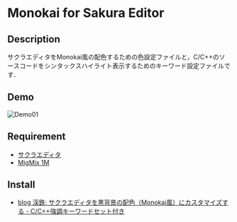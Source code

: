 ﻿Monokai for Sakura Editor
========

## Description
サクラエディタをMonokai風の配色するための色設定ファイルと，C/C++のソースコードをシンタックスハイライト表示するためのキーワード設定ファイルです．

## Demo
![Demo01](https://lh3.googleusercontent.com/-LnsNAFIaFDI/VXxEWNsXaxI/AAAAAAAACpo/FOjopE_-cpE/s800/sakura_monokai_01.png)

## Requirement
* [サクラエディタ](http://sakura-editor.sourceforge.net/)
* [MigMix 1M](http://mix-mplus-ipa.osdn.jp/migmix/)

## Install
* [blog 渓鉄: サクラエディタを黒背景の配色（Monokai風）にカスタマイズする - C/C++強調キーワードセット付き](http://keitetsu.blogspot.jp/2015/06/monokai-cc.html)
